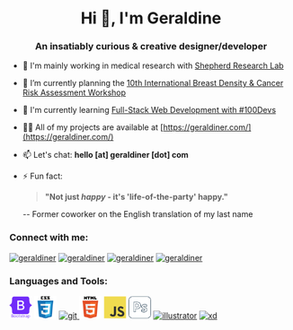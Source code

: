 <h1 align="center">Hi 👋, I'm Geraldine</h1>
<h3 align="center">An insatiably curious & creative designer/developer</h3>

- 🧬 I'm mainly working in medical research with [Shepherd Research Lab](https://shepherdresearchlab.org)

- 🎈 I’m currently planning the [10th International Breast Density & Cancer Risk Assessment Workshop](https://breastdenstiyworkshop.org/abc)

- 🌱 I'm currently learning [Full-Stack Web Development with #100Devs](https://github.com/geraldiner/100devs)

- 👨‍💻 All of my projects are available at [https://geraldiner.com/](https://geraldiner.com/)

- 📫 Let's chat: **hello [at] geraldiner [dot] com**

- ⚡ Fun fact: 
    > **"Not just *happy* - it's 'life-of-the-party' happy."**

    -- Former coworker on the English translation of my last name

<h3 align="left">Connect with me:</h3>
<p align="left">
<a href="https://linkedin.com/in/geraldiner" target="_blank" rel="noopener"><img align="center" src="https://cdn.jsdelivr.net/npm/simple-icons@3.0.1/icons/linkedin.svg" alt="geraldiner" height="30" width="40" /></a> <a href="https://github.com/geraldiner" target="_blank"><img align="center" src="https://cdn.jsdelivr.net/npm/simple-icons@3.0.1/icons/github.svg" alt="geraldiner" height="30" width="40" /></a> <a href="https://twitter.com/geraldinedesu" target="_blank"><img align="center" src="https://cdn.jsdelivr.net/npm/simple-icons@3.0.1/icons/twitter.svg" alt="geraldiner" height="30" width="40" /></a> <a href="https://instagram.com/geraldinedesu" target="_blank"><img align="center" src="https://cdn.jsdelivr.net/npm/simple-icons@3.0.1/icons/instagram.svg" alt="geraldiner" height="30" width="40" /></a>
</p>

<h3 align="left">Languages and Tools:</h3>
<p align="left"> <a href="https://getbootstrap.com" target="_blank"> <img src="https://raw.githubusercontent.com/devicons/devicon/master/icons/bootstrap/bootstrap-plain-wordmark.svg" alt="bootstrap" width="40" height="40"/></a> <a href="https://www.w3schools.com/css/" target="_blank"> <img src="https://raw.githubusercontent.com/devicons/devicon/master/icons/css3/css3-original-wordmark.svg" alt="css3" width="40" height="40"/></a> <a href="https://git-scm.com/" target="_blank"> <img src="https://www.vectorlogo.zone/logos/git-scm/git-scm-icon.svg" alt="git" width="40" height="40"/> </a> <a href="https://www.w3.org/html/" target="_blank"> <img src="https://raw.githubusercontent.com/devicons/devicon/master/icons/html5/html5-original-wordmark.svg" alt="html5" width="40" height="40"/></a> <a href="https://developer.mozilla.org/en-US/docs/Web/JavaScript" target="_blank"> <img src="https://raw.githubusercontent.com/devicons/devicon/master/icons/javascript/javascript-original.svg" alt="javascript" width="40" height="40"/></a> <a href="https://www.photoshop.com/en" target="_blank"> <img src="https://raw.githubusercontent.com/devicons/devicon/master/icons/photoshop/photoshop-line.svg" alt="photoshop" width="40" height="40"/></a> <a href="https://www.adobe.com/in/products/illustrator.html" target="_blank"> <img src="https://www.vectorlogo.zone/logos/adobe_illustrator/adobe_illustrator-icon.svg" alt="illustrator" width="40" height="40"/></a> <a href="https://www.adobe.com/products/xd.html" target="_blank"> <img src="https://cdn.worldvectorlogo.com/logos/adobe-xd.svg" alt="xd" width="40" height="40"/></a> </p>
